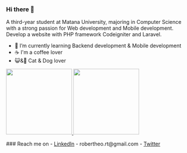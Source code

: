 ### Hi there 👋

A third-year student at Matana University, majoring in Computer Science with a strong passion for Web development and Mobile development. Develop a website with PHP framework Codeigniter and Laravel.

- 🌱 I’m currently learning Backend development & Mobile development
- ☕ I'm a coffee lover
- 😺&🐶 Cat & Dog lover
<!-- - 🔭 I’m currently studying at Matana University majoring in Computer Science --!>


<p align="left">
<a href="https://github.com/robertheo15">
  <img height="180em" src="https://github-readme-stats-eight-theta.vercel.app/api?username=robertheo15&show_icons=true&theme=algolia&include_all_commits=true&count_private=true"/>
  <img height="180em" src="https://github-readme-stats-eight-theta.vercel.app/api/top-langs/?username=robertheo15&layout=compact&langs_count=8&theme=algolia"/>
</a>
</p>

<!-- - 👯 I’m looking to collaborate on ...
- 🤔 I’m looking for help with ...
- 💬 Ask me about ...
- 📫 How to reach me: ...
- 😄 Pronouns: ...
- ⚡ Fun fact: ...
--!>

### Reach me on
- <a href="https://www.linkedin.com/in/robertheo-rt/">LinkedIn</a>
- robertheo.rt@gmail.com
- <a href="https://twitter.com/robert_theeo">Twitter</a>
